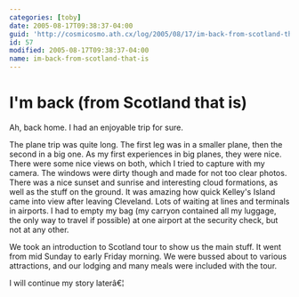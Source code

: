 ```yaml
---
categories: [toby]
date: 2005-08-17T09:38:37-04:00
guid: 'http://cosmicosmo.ath.cx/log/2005/08/17/im-back-from-scotland-that-is/'
id: 57
modified: 2005-08-17T09:38:37-04:00
name: im-back-from-scotland-that-is
---
```


I'm back (from Scotland that is)
================================

Ah, back home.  I had an enjoyable trip for sure.

The plane trip was quite long.  The first leg was in a smaller plane, then the second in a big one.  As my first experiences in big planes, they were nice.  There were some nice views on both, which I tried to capture with my camera.  The windows were dirty though and made for not too clear photos.  There was a nice sunset and sunrise and interesting cloud formations, as well as the stuff on the ground.  It was amazing how quick Kelley's Island came into view after leaving Cleveland.  Lots of waiting at lines and terminals in airports.  I had to empty my bag (my carryon contained all my luggage, the only way to travel if possible) at one airport at the security check, but not at any other.

We took an introduction to Scotland tour to show us the main stuff.  It went from mid Sunday to early Friday morning.  We were bussed about to various attractions, and our lodging and many meals were included with the tour.

I will continue my story laterâ€¦

